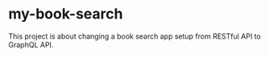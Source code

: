 # my-book-search

This project is about changing a book search app setup from RESTful API to GraphQL API.
